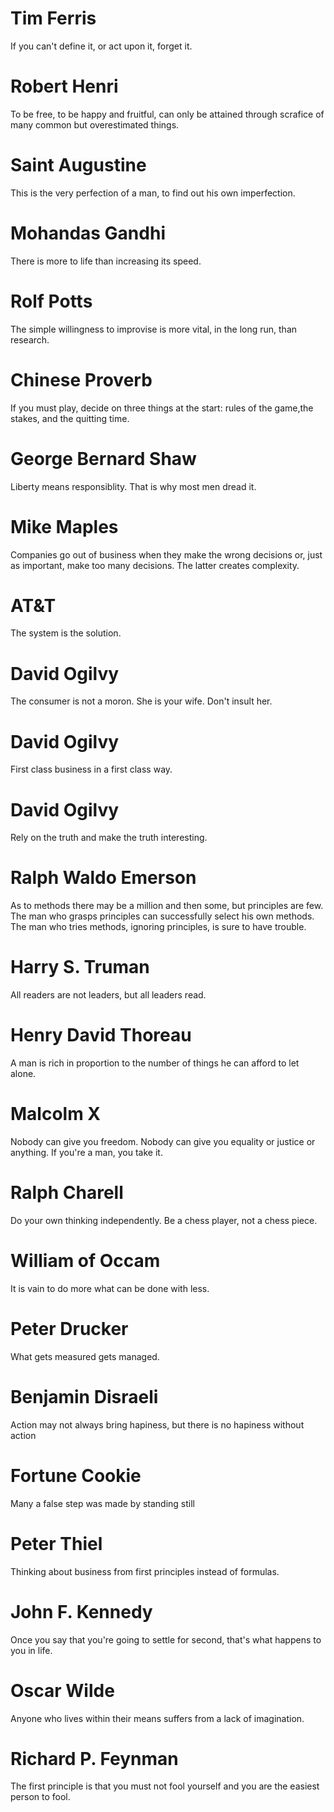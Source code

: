 # Tim Ferris
If you can't define it, or act upon it, forget it.
# Robert Henri
To be free, to be happy and fruitful, can only be attained through scrafice of many common but overestimated things.
# Saint Augustine
This is the very perfection of a man, to find out his own imperfection.
# Mohandas Gandhi
There is more to life than increasing its speed.
# Rolf Potts
The simple willingness to improvise is more vital, in the long run, than research.
# Chinese Proverb
If you must play, decide on three things at the start: rules of the game,the stakes, and the quitting time.
# George Bernard Shaw
Liberty means responsiblity. That is why most men dread it.
# Mike Maples
Companies go out of business when they make the wrong decisions or, just as important, make too many decisions. The latter creates complexity.
# AT&T
The system is the solution.
# David Ogilvy
The consumer is not a moron. She is your wife. Don't insult her.
# David Ogilvy
First class business in a first class way.
# David Ogilvy
Rely on the truth and make the truth interesting.
# Ralph Waldo Emerson
As to methods there may be a million and then some, but principles are few. The man who grasps principles can successfully select his own methods. The man who tries methods, ignoring principles, is sure to have trouble.
# Harry S. Truman
All readers are not leaders, but all leaders read.
# Henry David Thoreau
A man is rich in proportion to the number of things he can afford to let alone.
# Malcolm X
Nobody can give you freedom. Nobody can give you equality or justice or anything. If you're a man, you take it.
# Ralph Charell
Do your own thinking independently. Be a chess player, not a chess piece.
# William of Occam
It is vain to do more what can be done with less.
# Peter Drucker
What gets measured gets managed.
# Benjamin Disraeli
Action may not always bring hapiness, but there is no hapiness without action
# Fortune Cookie
Many a false step was made by standing still
# Peter Thiel
Thinking about business from first principles instead of formulas.
# John F. Kennedy
Once you say that you're going to settle for second, that's what happens to you in life.
# Oscar Wilde
Anyone who lives within their means suffers from a lack of imagination.
# Richard P. Feynman
The first principle is that you must not fool yourself and you are the easiest person to fool.
